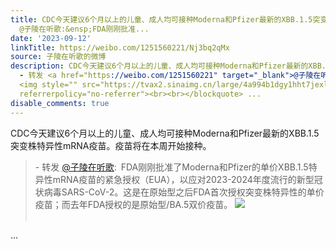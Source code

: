 ```yaml
---
title: CDC今天建议6个月以上的儿童、成人均可接种Moderna和Pfizer最新的XBB.1.5突变株特异性mRNA疫苗。疫苗将在本周开始接种。 - 转发
  @子陵在听歌:&ensp;FDA刚刚批准...
date: '2023-09-12'
linkTitle: https://weibo.com/1251560221/Nj3bq2qMx
source: 子陵在听歌的微博
description: CDC今天建议6个月以上的儿童、成人均可接种Moderna和Pfizer最新的XBB.1.5突变株特异性mRNA疫苗。疫苗将在本周开始接种。<br><blockquote>
  - 转发 <a href="https://weibo.com/1251560221" target="_blank">@子陵在听歌</a>: FDA刚刚批准了Moderna和Pfizer的单价XBB.1.5特异性mRNA疫苗的紧急授权（EUA），以应对2023-2024年度流行的新型冠状病毒SARS-CoV-2。这是在原始型之后FDA首次授权突变株特异性的单价疫苗；而去年FDA授权的是原始型/BA.5双价疫苗。
  <img style="" src="https://tvax2.sinaimg.cn/large/4a994b1dgy1hht7jexlxqj22ov35su0x.jpg"
  referrerpolicy="no-referrer"><br><br></blockquote> ...
disable_comments: true
---
```

CDC今天建议6个月以上的儿童、成人均可接种Moderna和Pfizer最新的XBB.1.5突变株特异性mRNA疫苗。疫苗将在本周开始接种。<br><blockquote> - 转发 <a href="https://weibo.com/1251560221" target="_blank">@子陵在听歌</a>: FDA刚刚批准了Moderna和Pfizer的单价XBB.1.5特异性mRNA疫苗的紧急授权（EUA），以应对2023-2024年度流行的新型冠状病毒SARS-CoV-2。这是在原始型之后FDA首次授权突变株特异性的单价疫苗；而去年FDA授权的是原始型/BA.5双价疫苗。 <img style="" src="https://tvax2.sinaimg.cn/large/4a994b1dgy1hht7jexlxqj22ov35su0x.jpg" referrerpolicy="no-referrer"><br><br></blockquote> ...